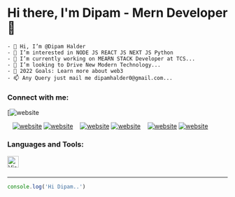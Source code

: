 # Hi there, I'm Dipam - Mern Developer 👋 

```
- 👋 Hi, I’m @Dipam Halder
- 👀 I’m interested in NODE JS REACT JS NEXT JS Python
- 🌱 I’m currently working on MEARN STACK Developer at TCS...
- 💞️ I’m looking to Drive New Modern Technology...
- 🥅 2022 Goals: Learn more about web3
- 📫 Any Query just mail me dipamhalder0@gmail.com...
```







### Connect with me:


[![website](https://youtube.com/codestackr#gh-light-mode-only)

&nbsp;&nbsp;
[![website](./img/twitter-light.svg)](https://twitter.com/codestackr#gh-light-mode-only)
[![website](./img/twitter-dark.svg)](https://twitter.com/codestackr#gh-dark-mode-only)
&nbsp;&nbsp;
[![website](./img/linkedin-light.svg)](https://linkedin.com/in/codeSTACKr#gh-light-mode-only)
[![website](./img/linkedin-dark.svg)](https://linkedin.com/in/codeSTACKr#gh-dark-mode-only)
&nbsp;&nbsp;
[![website](./img/instagram-light.svg)](https://instagram.com/codeSTACKr#gh-light-mode-only)
[![website](./img/instagram-dark.svg)](https://instagram.com/codeSTACKr#gh-dark-mode-only)

### Languages and Tools:
<img align="left" alt="Visual Studio Code" width="26px" src="https://cdn.jsdelivr.net/gh/devicons/devicon/icons/vscode/vscode-original.svg" style="padding-right:10px;" />


<br />
<br />

---


```javascript
console.log('Hi Dipam..')
```

<!---
halderdipam/halderdipam is a ✨ special ✨ repository because its `README.md` (this file) appears on your GitHub profile.
You can click the Preview link to take a look at your changes.
--->

